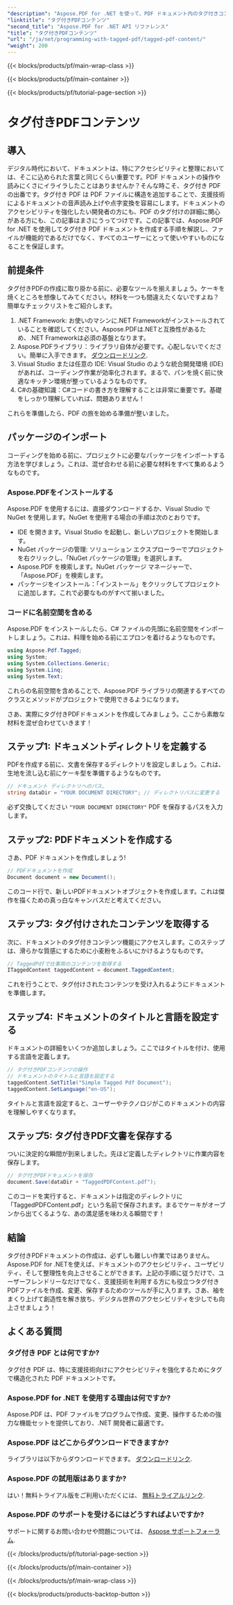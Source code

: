 ```yaml
---
"description": "Aspose.PDF for .NET を使って、PDF ドキュメント内のタグ付きコンテンツを操作する方法を学びましょう。タグの使い方をステップバイステップで解説します。"
"linktitle": "タグ付きPDFコンテンツ"
"second_title": "Aspose.PDF for .NET API リファレンス"
"title": "タグ付きPDFコンテンツ"
"url": "/ja/net/programming-with-tagged-pdf/tagged-pdf-content/"
"weight": 200
---
```


{{< blocks/products/pf/main-wrap-class >}}

{{< blocks/products/pf/main-container >}}

{{< blocks/products/pf/tutorial-page-section >}}

# タグ付きPDFコンテンツ

## 導入

デジタル時代において、ドキュメントは、特にアクセシビリティと整理においては、そこに込められた言葉と同じくらい重要です。PDF ドキュメントの操作や読みにくさにイライラしたことはありませんか？そんな時こそ、タグ付き PDF の出番です。タグ付き PDF は PDF ファイルに構造を追加することで、支援技術によるドキュメントの音声読み上げや点字変換を容易にします。ドキュメントのアクセシビリティを強化したい開発者の方にも、PDF のタグ付けの詳細に関心がある方にも、この記事はまさにうってつけです。この記事では、Aspose.PDF for .NET を使用してタグ付き PDF ドキュメントを作成する手順を解説し、ファイルが機能的であるだけでなく、すべてのユーザーにとって使いやすいものになることを保証します。

## 前提条件

タグ付きPDFの作成に取り掛かる前に、必要なツールを揃えましょう。ケーキを焼くところを想像してみてください。材料を一つも間違えたくないですよね？ 簡単なチェックリストをご紹介します。

1. .NET Framework: お使いのマシンに.NET Frameworkがインストールされていることを確認してください。Aspose.PDFは.NETと互換性があるため、.NET Frameworkは必須の基盤となります。
2. Aspose.PDFライブラリ：ライブラリ自体が必要です。心配しないでください。簡単に入手できます。 [ダウンロードリンク](https://releases。aspose.com/pdf/net/).
3. Visual Studio または任意の IDE: Visual Studio のような統合開発環境 (IDE) があれば、コーディング作業が効率化されます。まるで、パンを焼く前に快適なキッチン環境が整っているようなものです。
4. C#の基礎知識：C#コードの書き方を理解することは非常に重要です。基礎をしっかり理解していれば、問題ありません！

これらを準備したら、PDF の旅を始める準備が整いました。

## パッケージのインポート

コーディングを始める前に、プロジェクトに必要なパッケージをインポートする方法を学びましょう。これは、混ぜ合わせる前に必要な材料をすべて集めるようなものです。

### Aspose.PDFをインストールする

Aspose.PDF を使用するには、直接ダウンロードするか、Visual Studio で NuGet を使用します。NuGet を使用する場合の手順は次のとおりです。

- IDE を開きます。Visual Studio を起動し、新しいプロジェクトを開始します。
- NuGet パッケージの管理: ソリューション エクスプローラーでプロジェクトを右クリックし、「NuGet パッケージの管理」を選択します。
- Aspose.PDF を検索します。NuGet パッケージ マネージャーで、「Aspose.PDF」を検索します。
- パッケージをインストール：「インストール」をクリックしてプロジェクトに追加します。これで必要なものがすべて揃いました。

### コードに名前空間を含める

Aspose.PDF をインストールしたら、C# ファイルの先頭に名前空間をインポートしましょう。これは、料理を始める前にエプロンを着けるようなものです。

```csharp
using Aspose.Pdf.Tagged;
using System;
using System.Collections.Generic;
using System.Linq;
using System.Text;
```

これらの名前空間を含めることで、Aspose.PDF ライブラリの関連するすべてのクラスとメソッドがプロジェクトで使用できるようになります。

さあ、実際にタグ付きPDFドキュメントを作成してみましょう。ここから素敵な材料を混ぜ合わせていきます！

## ステップ1: ドキュメントディレクトリを定義する

PDFを作成する前に、文書を保存するディレクトリを設定しましょう。これは、生地を流し込む前にケーキ型を準備するようなものです。

```csharp
// ドキュメント ディレクトリへのパス。
string dataDir = "YOUR DOCUMENT DIRECTORY"; // ディレクトリパスに変更する
```

必ず交換してください `"YOUR DOCUMENT DIRECTORY"` PDF を保存するパスを入力します。 

## ステップ2: PDFドキュメントを作成する

さあ、PDF ドキュメントを作成しましょう! 

```csharp
// PDFドキュメントを作成
Document document = new Document();
```

このコード行で、新しいPDFドキュメントオブジェクトを作成します。これは傑作を描くための真っ白なキャンバスだと考えてください。

## ステップ3: タグ付けされたコンテンツを取得する

次に、ドキュメントのタグ付きコンテンツ機能にアクセスします。このステップは、滑らかな質感にするために小麦粉をふるいにかけるようなものです。

```csharp
// TaggedPdfで仕事用のコンテンツを取得する
ITaggedContent taggedContent = document.TaggedContent;
```

これを行うことで、タグ付けされたコンテンツを受け入れるようにドキュメントを準備します。

## ステップ4: ドキュメントのタイトルと言語を設定する

ドキュメントの詳細をいくつか追加しましょう。ここではタイトルを付け、使用する言語を定義します。 

```csharp
// タグ付きPDFコンテンツの操作
// ドキュメントのタイトルと言語を設定する
taggedContent.SetTitle("Simple Tagged Pdf Document");
taggedContent.SetLanguage("en-US");
```

タイトルと言語を設定すると、ユーザーやテクノロジがこのドキュメントの内容を理解しやすくなります。

## ステップ5: タグ付きPDF文書を保存する

ついに決定的な瞬間が到来しました。先ほど定義したディレクトリに作業内容を保存します。

```csharp
// タグ付きPDFドキュメントを保存
document.Save(dataDir + "TaggedPDFContent.pdf");
```

このコードを実行すると、ドキュメントは指定のディレクトリに「TaggedPDFContent.pdf」という名前で保存されます。まるでケーキがオーブンから出てくるような、あの満足感を味わえる瞬間です！

## 結論

タグ付きPDFドキュメントの作成は、必ずしも難しい作業ではありません。Aspose.PDF for .NETを使えば、ドキュメントのアクセシビリティ、ユーザビリティ、そして整理性を向上させることができます。上記の手順に従うだけで、ユーザーフレンドリーなだけでなく、支援技術を利用する方にも役立つタグ付きPDFファイルを作成、変更、保存するためのツールが手に入ります。さあ、袖をまくり上げて創造性を解き放ち、デジタル世界のアクセシビリティを少しでも向上させましょう！

## よくある質問

### タグ付き PDF とは何ですか?
タグ付き PDF は、特に支援技術向けにアクセシビリティを強化するためにタグで構造化された PDF ドキュメントです。

### Aspose.PDF for .NET を使用する理由は何ですか?
Aspose.PDF は、PDF ファイルをプログラムで作成、変更、操作するための強力な機能セットを提供しており、.NET 開発者に最適です。

### Aspose.PDF はどこからダウンロードできますか?
ライブラリは以下からダウンロードできます。 [ダウンロードリンク](https://releases。aspose.com/pdf/net/).

### Aspose.PDF の試用版はありますか?
はい！無料トライアル版をご利用いただくには、 [無料トライアルリンク](https://releases。aspose.com/).

### Aspose.PDF のサポートを受けるにはどうすればよいですか?
サポートに関するお問い合わせや問題については、 [Aspose サポートフォーラム](https://forum。aspose.com/c/pdf/10).

{{< /blocks/products/pf/tutorial-page-section >}}

{{< /blocks/products/pf/main-container >}}

{{< /blocks/products/pf/main-wrap-class >}}

{{< blocks/products/products-backtop-button >}}